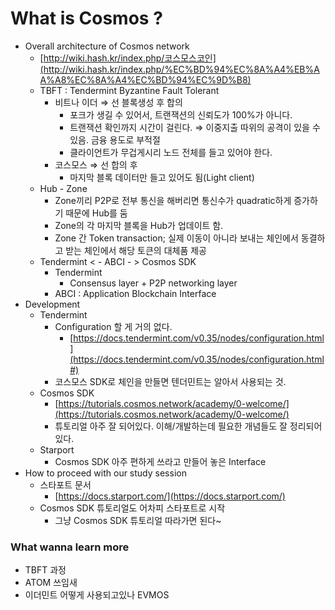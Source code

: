 # What is Cosmos ?
- Overall architecture of Cosmos network
    - [http://wiki.hash.kr/index.php/코스모스코인](http://wiki.hash.kr/index.php/%EC%BD%94%EC%8A%A4%EB%AA%A8%EC%8A%A4%EC%BD%94%EC%9D%B8)
    - TBFT : Tendermint Byzantine Fault Tolerant
        - 비트나 이더 ⇒ 선 블록생성 후 합의
            - 포크가 생길 수 있어서, 트랜잭션의 신뢰도가 100%가 아니다.
            - 트랜잭션 확인까지 시간이 걸린다. ⇒ 이중지출 따위의 공격이 있을 수 있음. 금융 용도로 부적절
            - 클라이언트가 무겁게시리 노드 전체를 들고 있어야 한다.
        - 코스모스 ⇒ 선 합의 후 
            - 마지막 블록 데이터만 들고 있어도 됨(Light client)
    - Hub - Zone
        - Zone끼리 P2P로 전부 통신을 해버리면 통신수가 quadratic하게 증가하기 때문에 Hub를 둠
        - Zone의 각 마지막 블록을 Hub가 업데이트 함.
        - Zone 간 Token transaction; 실제 이동이 아니라 보내는 체인에서 동결하고 받는 체인에서 해당 토큰의 대체품 제공
    - Tendermint < - ABCI - > Cosmos SDK
        - Tendermint
            - Consensus layer + P2P networking layer
        - ABCI : Application Blockchain Interface
- Development
    - Tendermint
        - Configuration 할 게 거의 없다.
            - [https://docs.tendermint.com/v0.35/nodes/configuration.html](https://docs.tendermint.com/v0.35/nodes/configuration.html#)
        - 코스모스 SDK로 체인을 만들면 텐더민트는 알아서 사용되는 것.
    - Cosmos SDK
        - [https://tutorials.cosmos.network/academy/0-welcome/](https://tutorials.cosmos.network/academy/0-welcome/)
        - 튜토리얼 아주 잘 되어있다. 이해/개발하는데 필요한 개념들도 잘 정리되어있다.
    - Starport
        - Cosmos SDK 아주 편하게 쓰라고 만들어 놓은 Interface
- How to proceed with our study session
    - 스타포트 문서
        - [https://docs.starport.com/](https://docs.starport.com/)
    - Cosmos SDK 튜토리얼도 어차피 스타포트로 시작
        - 그냥 Cosmos SDK 튜토리얼 따라가면 된다~
### What wanna learn more
- TBFT 과정
- ATOM 쓰임새
- 이더민트 어떻게 사용되고있나 EVMOS
